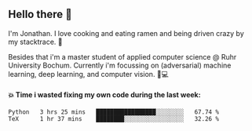 ## Hello there 👋

I'm Jonathan. I love cooking and eating ramen and being driven crazy by my stacktrace. 🍜

Besides that i'm a master student of applied computer science @ Ruhr University Bochum. 
Currently i'm focussing on (adversarial) machine learning, deep learning, and computer vision. 🔬💻

#### 💥 Time i wasted fixing my own code during the last week:

<!--START_SECTION:waka-->

```text
Python   3 hrs 25 mins   █████████████████░░░░░░░░   67.74 %
TeX      1 hr 37 mins    ████████░░░░░░░░░░░░░░░░░   32.26 %
```

<!--END_SECTION:waka-->
